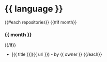 # {{ language }}

{{#each repositories}}
  {{#if month}}
### {{ month }}
  {{/if}}
- [{{ title }}]({{ url }}) - by {{ owner }}
{{/each}}
